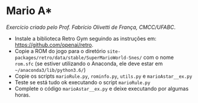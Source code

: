 # Mario A*
*Exercício criado pelo Prof. Fabrício Olivetti de França, CMCC/UFABC*.

- Instale a biblioteca Retro Gym seguindo as instruções em:
  https://github.com/openai/retro.
- Copie a ROM do jogo para o diretório 
  `site-packages/retro/data/stable/SuperMarioWorld-Snes/` com
  o nome `rom.sfc` (se estiver utilizando o Anaconda, ele deve
  estar em `~/anaconda3/lib/python3.6/`)
- Copie os scripts `marioRule.py`, `rominfo.py`, `utils.py`
  e `marioAstar__ex.py`
- Teste se está tudo ok executando o script `marioRule.py`
- Complete o código `marioAstar__ex.py` e deixe executando
  por algumas horas.